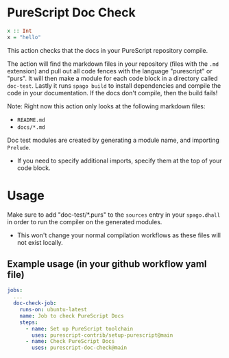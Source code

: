 # PureScript Doc Check

```purescript
x :: Int
x = "hello"
```

This action checks that the docs in your PureScript repository compile.

The action will find the markdown files in your repository (files with the `.md` extension) and pull out all code fences with the language "purescript" or "purs". It will then make a module for each code block in a directory called `doc-test`. Lastly it runs `spago build` to install dependencies and compile the code in your documentation. If the docs don't compile, then the build fails!

Note: Right now this action only looks at the following markdown files:
- `README.md`
- `docs/*.md`

Doc test modules are created by generating a module name, and importing `Prelude`.
- If you need to specify additional imports, specify them at the top of your code block.

# Usage

Make sure to add "doc-test/*.purs" to the `sources` entry in your `spago.dhall` in order to run the compiler on the generated modules.
- This won't change your normal compilation workflows as these files will not exist locally.

## Example usage (in your github workflow yaml file)

```yaml
jobs:
  ...
  doc-check-job:
    runs-on: ubuntu-latest
    name: Job to check PureScript Docs
    steps:
      - name: Set up PureScript toolchain
        uses: purescript-contrib/setup-purescript@main
      - name: Check PureScript Docs
        uses: purescript-doc-check@main
```
